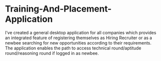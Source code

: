 # Training-And-Placement-Application
I’ve created a general desktop application for all companies which provides an integrated feature of registering themselves as Hiring Recruiter or as a newbee searching for new opportunities according to their requirements. The application enables the path to access technical round/aptitude round/reasoning round if logged in as newbee.
